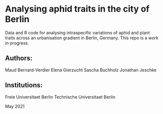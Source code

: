 # Analysing aphid traits in the city of Berlin

Data and R code for analysing intraspecific variations of aphid and plant traits across an urbanisation gradient in Berlin, Germany.
This repo is a work in progress.


## Authors:
Maud Bernard-Verdier
Elena Gierzucht
Sascha Buchholz
Jonathan Jeschke

## Institutions:
Freie Universitaet Berlin
Technische Universitaet Berlin

May 2021

